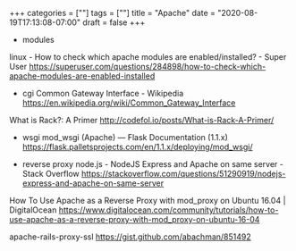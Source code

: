 +++
categories = [""]
tags = [""]
title = "Apache"
date = "2020-08-19T17:13:08-07:00"
draft = false
+++

* modules

linux - How to check which apache modules are enabled/installed? - Super User
https://superuser.com/questions/284898/how-to-check-which-apache-modules-are-enabled-installed

* cgi
Common Gateway Interface - Wikipedia
https://en.wikipedia.org/wiki/Common_Gateway_Interface

What is Rack?: A Primer
http://codefol.io/posts/What-is-Rack-A-Primer/

* wsgi
mod_wsgi (Apache) — Flask Documentation (1.1.x)
https://flask.palletsprojects.com/en/1.1.x/deploying/mod_wsgi/

* reverse proxy
node.js - NodeJS Express and Apache on same server - Stack Overflow
https://stackoverflow.com/questions/51290919/nodejs-express-and-apache-on-same-server

How To Use Apache as a Reverse Proxy with mod_proxy on Ubuntu 16.04 | DigitalOcean
https://www.digitalocean.com/community/tutorials/how-to-use-apache-as-a-reverse-proxy-with-mod_proxy-on-ubuntu-16-04

apache-rails-proxy-ssl
https://gist.github.com/abachman/851492

